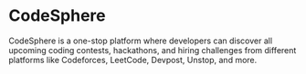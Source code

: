 # CodeSphere
CodeSphere is a one-stop platform where developers can discover all upcoming coding contests, hackathons, and hiring challenges from different platforms like Codeforces, LeetCode, Devpost, Unstop, and more.
